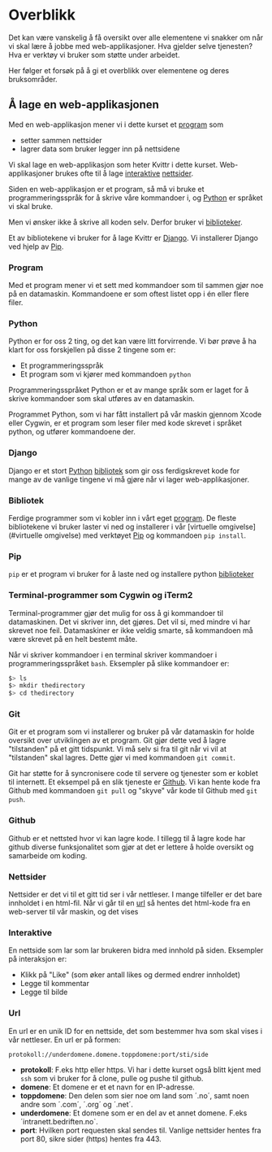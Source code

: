 
# Overblikk
Det kan være vanskelig å få oversikt over alle elementene vi snakker om når vi skal lære å jobbe med web-applikasjoner. Hva gjelder selve tjenesten? Hva er verktøy vi bruker som støtte under arbeidet.

Her følger et forsøk på å gi et overblikk over elementene og deres bruksområder.

## Å lage en web-applikasjonen

Med en web-applikasjon mener vi i dette kurset et [program](#program) som 
* setter sammen nettsider
* lagrer data som bruker legger inn på nettsidene

Vi skal lage en web-applikasjon som heter Kvittr i dette kurset. Web-applikasjoner brukes ofte til å lage [interaktive](#interaktive) [nettsider](#nettsider).

Siden en web-applikasjon er et program, så må vi bruke et programmeringsspråk for å skrive våre kommandoer i, og [Python](#python) er språket vi skal bruke.

Men vi ønsker ikke å skrive all koden selv. Derfor bruker vi 
[biblioteker](#bibliotek). 

Et av bibliotekene vi bruker for å lage Kvittr er [Django](#django). Vi installerer Django ved hjelp av [Pip](#pip).

### Program
Med et program mener vi et sett med kommandoer som til sammen gjør noe på en datamaskin. Kommandoene er som oftest listet opp i én eller flere filer.

### Python
Python er for oss 2 ting, og det kan være litt forvirrende. Vi bør prøve å ha klart for oss forskjellen på disse 2 tingene som er:
* Et programmeringsspråk
* Et program som vi kjører med kommandoen `python`

Programmeringsspråket Python er et av mange språk som er laget for å skrive kommandoer som skal utføres av en datamaskin.

Programmet Python, som vi har fått installert på vår maskin gjennom Xcode eller Cygwin, er et program som leser filer med kode skrevet i språket python, og utfører kommandoene der.

### Django
Django er et stort [Python](#python) [bibliotek](#bibliotek) som gir oss ferdigskrevet kode for mange av de vanlige tingene vi må gjøre når vi lager 
web-applikasjoner.

### Bibliotek
Ferdige programmer som vi kobler inn i vårt eget [program](#program). De fleste bibliotekene vi bruker laster vi ned og installerer i vår [virtuelle omgivelse](#virtuelle omgivelse) med verktøyet [Pip](#pip) og kommandoen `pip install`.

### Pip
`pip` er et program vi bruker for å laste ned og installere python [biblioteker](#biblioteker)

### Terminal-programmer som Cygwin og iTerm2
Terminal-programmer gjør det mulig for oss å gi kommandoer til datamaskinen. Det vi skriver inn, det gjøres. Det vil si, med mindre vi har skrevet noe feil. Datamaskiner er ikke veldig smarte, så kommandoen må være skrevet på en helt bestemt måte. 

Når vi skriver kommandoer i en terminal skriver kommandoer i programmeringsspråket `bash`. Eksempler på slike kommandoer er:
```bash
$> ls
$> mkdir thedirectory
$> cd thedirectory
```

### Git
Git er et program som vi installerer og bruker på vår datamaskin for holde oversikt over utviklingen av et program. Git gjør dette ved å lagre "tilstanden" på et gitt tidspunkt. Vi må selv si fra til git når vi vil at "tilstanden" skal lagres. Dette gjør vi med kommandoen `git commit`.   

Git har støtte for å syncronisere code til servere og tjenester som er koblet til internett. Et eksempel på en slik tjeneste er [Github](#github). Vi kan hente kode fra Github med kommandoen `git pull` og "skyve" vår kode til Github med `git push`. 

### Github
Github er et nettsted hvor vi kan lagre kode. I tillegg til å lagre kode har github diverse funksjonalitet som gjør at det er lettere å holde oversikt og samarbeide om koding.

### Nettsider
Nettsider er det vi til et gitt tid ser i vår nettleser. I mange tilfeller er det bare innholdet i en html-fil. Når vi går til en [url](#url) så hentes det html-kode fra en web-server til vår maskin, og det vises 

### Interaktive
En nettside som lar som lar brukeren bidra med innhold på siden. Eksempler på interaksjon er:
* Klikk på "Like" (som øker antall likes og dermed endrer innholdet)
* Legge til kommentar
* Legge til bilde

### Url
En url er en unik ID for en nettside, det som bestemmer hva som skal vises i vår nettleser. En url er på formen:
```
protokoll://underdomene.domene.toppdomene:port/sti/side
```
* **protokoll**: F.eks http eller https. Vi har i dette kurset også blitt kjent med `ssh` som vi bruker for å clone, pulle og pushe til github.
* **domene**: Et domene er et et navn for en IP-adresse.
* **toppdomene**: Den delen som sier noe om land som ´.no´, samt noen andre som ´.com´, ´.org´ og ´.net´.
* **underdomene**: Et domene som er en del av et annet domene. F.eks ´intranett.bedriften.no`.
* **port**: Hvilken port requesten skal sendes til. Vanlige nettsider hentes fra port 80, sikre sider (https) hentes fra 443.









